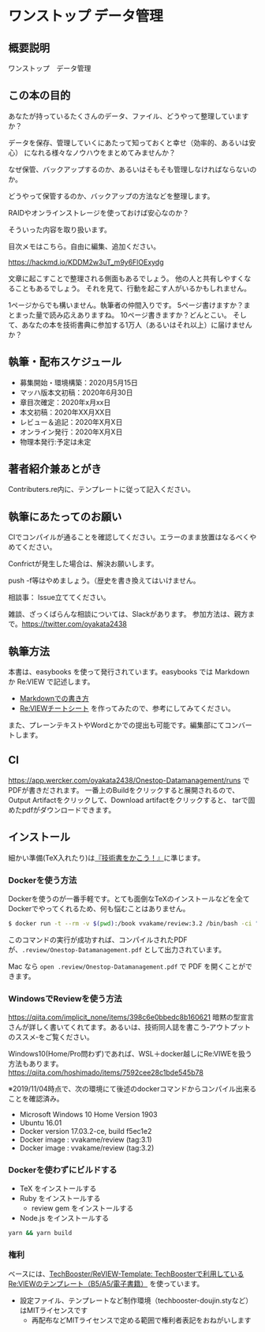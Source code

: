 # ワンストップ データ管理

## 概要説明
ワンストップ　データ管理

## この本の目的
あなたが持っているたくさんのデータ、ファイル、どうやって整理していますか？

データを保存、管理していくにあたって知っておくと幸せ（効率的、あるいは安心）
になれる様々なノウハウをまとめてみませんか？

なぜ保管、バックアップするのか、あるいはそもそも管理しなければならないのか。

どうやって保管するのか、バックアップの方法などを整理します。

RAIDやオンラインストレージを使っておけば安心なのか？

そういった内容を取り扱います。

目次メモはこちら。自由に編集、追加ください。

https://hackmd.io/KDDM2w3uT_m9y6FlOExydg

文章に起こすことで整理される側面もあるでしょう。
他の人と共有しやすくなることもあるでしょう。
それを見て、行動を起こす人がいるかもしれません。

1ページからでも構いません。執筆者の仲間入りです。
5ページ書けますか？まとまった量で読み応えありますね。
10ページ書きますか？どんとこい。
そして、あなたの本を技術書典に参加する1万人（あるいはそれ以上）に届けませんか？

## 執筆・配布スケジュール

* 募集開始・環境構築：2020月5月15日
* マッハ版本文初稿：2020年6月30日
* 章目次確定：2020年x月xx日
* 本文初稿：2020年XX月XX日
* レビュー＆追記：2020年X月X日
* オンライン発行：2020年X月X日
* 物理本発行:予定は未定

## 著者紹介兼あとがき
Contributers.re内に、テンプレートに従って記入ください。

## 執筆にあたってのお願い
CIでコンパイルが通ることを確認してください。エラーのまま放置はなるべくやめてください。

Confrictが発生した場合は、解決お願いします。

push -f等はやめましょう。（歴史を書き換えてはいけません。

相談事：
Issue立ててください。

雑談、ざっくばらんな相談については、Slackがあります。
参加方法は、親方まで。https://twitter.com/oyakata2438

## 執筆方法

本書は、easybooks を使って発行されています。easybooks では Markdown か Re:VIEW で記述します。

* [Markdownでの書き方](https://raw.githubusercontent.com/erukiti/easybooks/master/example/about-easybooks.md)
* [Re:VIEWチートシート](https://gist.github.com/erukiti/c4e3189dda179a0f0b73299fb5787838) を作ってみたので、参考にしてみてください。

また、プレーンテキストやWordとかでの提出も可能です。編集部にてコンバートします。

## CI
https://app.wercker.com/oyakata2438/Onestop-Datamanagement/runs
でPDFが書きだされます。
一番上のBuildをクリックすると展開されるので、
Output Artifactをクリックして、Download artifactをクリックすると、
tarで固めたpdfがダウンロードできます。

## インストール

細かい準備(TeX入れたり)は[『技術書をかこう！』](https://github.com/TechBooster/C89-FirstStepReVIEW-v2)に準じます。

### Dockerを使う方法

Dockerを使うのが一番手軽です。とても面倒なTeXのインストールなどを全てDockerでやってくれるため、何も悩むことはありません。

```sh
$ docker run -t --rm -v $(pwd):/book vvakame/review:3.2 /bin/bash -ci "cd /book && yarn && yarn build"
```

このコマンドの実行が成功すれば、コンパイルされたPDFが、`.review/Onestop-Datamanagement.pdf` として出力されています。

Mac なら `open .review/Onestop-Datamanagement.pdf` で PDF を開くことができます。

### WindowsでReviewを使う方法

https://qiita.com/implicit_none/items/398c6e0bbedc8b160621
暗黙の型宣言さんが詳しく書いてくれてます。あるいは、技術同人誌を書こう‐アウトプットのススメ‐をご覧ください。

Windows10(Home/Pro問わず)であれば、WSL＋docker越しにRe:VIWEを扱う方法もあります。https://qiita.com/hoshimado/items/7592cee28c1bde545b78

※2019/11/04時点で、次の環境にて後述のdockerコマンドからコンパイル出来ることを確認済み。

<!-- (3.1指定は、2.x環境と共存のため) -->

* Microsoft Windows 10 Home Version 1903 
* Ubuntu 16.01
* Docker version 17.03.2-ce, build f5ec1e2
* Docker image : vvakame/review (tag:3.1)
* Docker image : vvakame/review (tag:3.2)

### Dockerを使わずにビルドする

* TeX をインストールする
* Ruby をインストールする
  * review gem をインストールする
* Node.js をインストールする

```sh
yarn && yarn build
```

### 権利

ベースには、[TechBooster/ReVIEW\-Template: TechBoosterで利用しているRe:VIEWのテンプレート（B5/A5/電子書籍）](https://github.com/TechBooster/ReVIEW-Template) を使っています。

  * 設定ファイル、テンプレートなど制作環境（techbooster-doujin.styなど）はMITライセンスです
    * 再配布などMITライセンスで定める範囲で権利者表記をおねがいします

